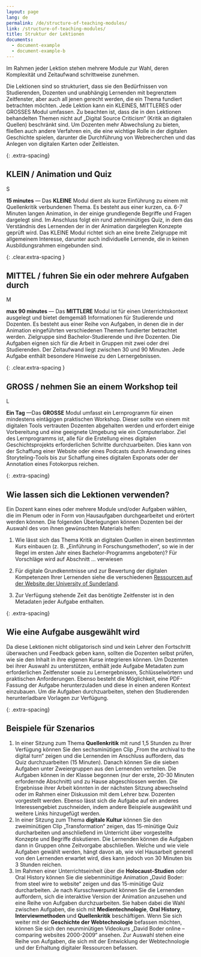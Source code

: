 ```yaml
---
layout: page
lang: de
permalink: /de/structure-of-teaching-modules/
link: /structure-of-teaching-modules/
title: Struktur der Lektionen
documents:
  - document-example
  - document-example-b
---
```


Im Rahmen jeder Lektion stehen mehrere Module zur Wahl, deren Komplexität und Zeitaufwand schrittweise zunehmen.

<!-- more -->


Die Lektionen sind so strukturiert, dass sie den Bedürfnissen von Studierenden, Dozenten und unabhängig Lernenden mit begrenztem Zeitfenster, aber auch all jenen gerecht werden, die ein Thema fundiert betrachten möchten. Jede Lektion kann ein KLEINES, MITTLERES oder GROSSES Modul umfassen. Zu beachten ist, dass die in den Lektionen behandelten Themen nicht auf „Digital Source Criticism“ (Kritik an digitalen Quellen) beschränkt sind. Um Dozenten mehr Abwechslung zu bieten, fließen auch andere Verfahren ein, die eine wichtige Rolle in der digitalen Geschichte spielen, darunter die Durchführung von Webrecherchen und das Anlegen von digitalen Karten oder Zeitleisten. 


{: .extra-spacing}
## KLEIN / Animation und Quiz

<div class='component--size big float-left mr-3 ml-2 mt-2 mb-2'>S</div>

**15 minutes** &mdash; Das **KLEINE** Modul dient als kurze Einführung zu einem mit Quellenkritik verbundenen Thema. Es besteht aus einer kurzen, ca. 6-7 Minuten langen Animation, in der einige grundlegende Begriffe und Fragen dargelegt sind. Im Anschluss folgt ein rund zehnminütiges Quiz, in dem das Verständnis des Lernenden der in der Animation dargelegten Konzepte geprüft wird. Das KLEINE Modul richtet sich an eine breite Zielgruppe mit allgemeinem Interesse, darunter auch individuelle Lernende, die in keinen Ausbildungsrahmen eingebunden sind.

{: .clear.extra-spacing }
## MITTEL / fuhren Sie ein oder mehrere Aufgaben durch

<div class='component--size big size-medium float-left mr-3 ml-2 mt-2 mb-2'>M</div>

**max 90 minutes** &mdash; Das **MITTLERE** Modul ist für einen Unterrichtskontext ausgelegt und bietet demgemäß Informationen für Studierende und Dozenten. Es besteht aus einer Reihe von Aufgaben, in denen die in der Animation eingeführten verschiedenen Themen fundierter betrachtet werden. Zielgruppe sind Bachelor-Studierende und ihre Dozenten. Die Aufgaben eignen sich für die Arbeit in Gruppen mit zwei oder drei Studierenden. Der Zeitaufwand liegt zwischen 30 und 90 Minuten. Jede Aufgabe enthält besondere Hinweise zu den Lernergebnissen.

{: .clear.extra-spacing }
## GROSS / nehmen Sie an einem Workshop teil

<div class='component--size big size-large float-left mr-3 ml-2 mt-2 mb-2'>L</div>


**Ein Tag** &mdash;Das **GROSSE** Modul umfasst ein Lernprogramm für einen mindestens eintägigen praktischen Workshop. Dieser sollte von einem mit digitalen Tools vertrauten Dozenten abgehalten werden und erfordert einige Vorbereitung und eine geeignete Umgebung wie ein Computerlabor. Ziel des Lernprogramms ist, alle für die Erstellung eines digitalen Geschichtsprojekts erforderlichen Schritte durchzuarbeiten. Dies kann von der Schaffung einer Website oder eines Podcasts durch Anwendung eines Storyteling-Tools bis zur Schaffung eines digitalen Exponats oder der Annotation eines Fotokorpus reichen.

{: .extra-spacing}
## Wie lassen sich die Lektionen verwenden?

Ein Dozent kann eines oder mehrere Module und/oder Aufgaben wählen, die im Plenum oder in Form von Hausaufgaben durchgearbeitet und erörtert werden können. Die folgenden Überlegungen können Dozenten bei der Auswahl des von ihnen gewünschten Materials helfen:

1. Wie lässt sich das Thema Kritik an digitalen Quellen in einen bestimmten Kurs einbauen (z. B. „Einführung in Forschungsmethoden“, so wie in der Regel im ersten Jahr eines Bachelor-Programms angeboten)? Für Vorschläge wird auf Abschnitt … verwiesen

2. Für digitale Grundkenntnisse und zur Bewertung der digitalen Kompetenzen Ihrer Lernenden siehe die verschiedenen [Ressourcen auf der Website der University of Sunderland](https://canvas.sunderland.ac.uk/courses/3/pages/digital-literacy). 

3. Zur Verfügung stehende Zeit das benötigte Zeitfenster ist in den Metadaten jeder Aufgabe enthalten.

{: .extra-spacing}
## Wie eine Aufgabe ausgewählt wird

Da diese Lektionen nicht obligatorisch sind und kein Lehrer den Fortschritt überwachen und Feedback geben kann, sollten die Dozenten selbst prüfen, wie sie den Inhalt in ihre eigenen Kurse integrieren können. Um Dozenten bei ihrer Auswahl zu unterstützen, enthält jede Aufgabe Metadaten zum erforderlichen Zeitfenster sowie zu Lernergebnissen, Schlüsselwörtern und praktischen Anforderungen. Ebenso besteht die Möglichkeit, eine PDF-Fassung der Aufgabe herunterzuladen und diese in einen anderen Kontext einzubauen. Um die Aufgaben durchzuarbeiten, stehen den Studierenden herunterladbare Vorlagen zur Verfügung.

{: .extra-spacing}
## Beispiele für Szenarios
1.	In einer Sitzung zum Thema **Quellenkritik** mit rund 1,5 Stunden zu Ihrer Verfügung können Sie den sechsminütigen Clip „From the archival to the digital turn“ zeigen und die Lernenden im Anschluss auffordern, das Quiz durchzuarbeiten (15 Minuten). Danach können Sie die sieben Aufgaben unter Zweiergruppen aus den Lernenden verteilen. Die Aufgaben können in der Klasse begonnen (nur der erste, 20-30 Minuten erfordernde Abschnitt) und zu Hause abgeschlossen werden. Die Ergebnisse ihrer Arbeit könnten in der nächsten Sitzung abwechselnd oder im Rahmen einer Diskussion mit dem Lehrer bzw. Dozenten vorgestellt werden. Ebenso lässt sich die Aufgabe auf ein anderes Interessengebiet zuschneiden, indem andere Beispiele ausgewählt und weitere Links hinzugefügt werden.
2.	In einer Sitzung zum Thema **digitale Kultur** können Sie den zweiminütigen Clip „Transformation“ zeigen, das 15-minütige Quiz durcharbeiten und anschließend im Unterricht über vorgestellte Konzepte und Begriffe diskutieren. Die Lernenden können die Aufgaben dann in Gruppen ohne Zeitvorgabe abschließen. Welche und wie viele Aufgaben gewählt werden, hängt davon ab, wie viel Hausarbeit generell von den Lernenden erwartet wird, dies kann jedoch von 30 Minuten bis 3 Stunden reichen.
3.	Im Rahmen einer Unterrichtseinheit über die **Holocaust-Studien** oder Oral History können Sie die siebenminütige Animation „David Boder: from steel wire to website“ zeigen und das 15-minütige Quiz durcharbeiten. Je nach Kursschwerpunkt können Sie die Lernenden auffordern, sich die interaktive Version der Animation anzusehen und eine Reihe von Aufgaben durchzuarbeiten. Sie haben dabei die Wahl zwischen Aufgaben, die sich mit **Medientechnologie**, **Oral History**, **Interviewmethoden** und **Quellenkritik** beschäftigen. Wenn Sie sich weiter mit der **Geschichte der Webtechnologie** befassen möchten, können Sie sich den neunminütigen Videokurs „David Boder online – comparing websites 2000-2009“ ansehen. Zur Auswahl stehen eine Reihe von Aufgaben, die sich mit der Entwicklung der Webtechnologie und der Erhaltung digitaler Ressourcen befassen.

